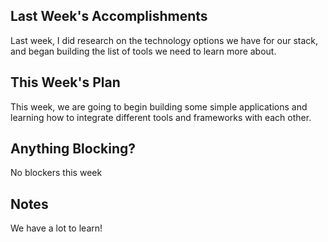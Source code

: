 ## Last Week's Accomplishments

Last week, I did research on the technology options we have for our stack, and began building the list of tools we need to learn more about.

## This Week's Plan

This week, we are going to begin building some simple applications and learning how to integrate different tools and frameworks with each other.

## Anything Blocking?

No blockers this week

## Notes

We have a lot to learn!